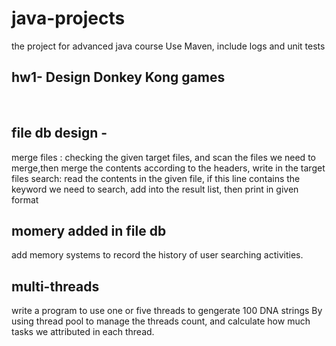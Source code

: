 # java-projects
the project for advanced java course
Use Maven, include logs and unit tests

<h2>hw1- Design Donkey Kong games</h2>
<br>
<h2> file db design - </h2>
  merge files : checking the given target files, and scan the files we need to merge,then merge the contents according
  to the headers, write in the target files
  search: read the contents in the given file, if this line contains the keyword we need to search, add into the result list,
  then print in given format
  <br>
  <h2> momery added in file db</h2>
   add memory systems to record the history of user searching activities.

   <h2>multi-threads</h2>
   write a program to use one or five threads to gengerate 100 DNA strings
   By using thread pool to manage the threads count, and calculate how much tasks we attributed in each thread.
